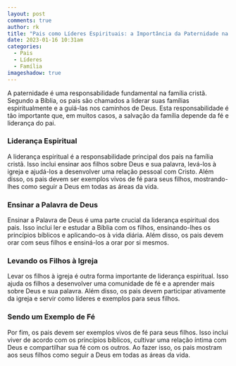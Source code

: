 ```yaml
---
layout: post
comments: true
author: rk
title: "Pais como Líderes Espirituais: a Importância da Paternidade na Família Cristã"
date: 2023-01-16 10:31am
categories:
  - Pais
  - Líderes
  - Família
imageshadow: true
---
```

A paternidade é uma responsabilidade fundamental na família cristã. Segundo a Bíblia, os pais são chamados a liderar suas famílias espiritualmente e a guiá-las nos caminhos de Deus. Esta responsabilidade é tão importante que, em muitos casos, a salvação da família depende da fé e liderança do pai.

### Liderança Espiritual

A liderança espiritual é a responsabilidade principal dos pais na família cristã. Isso inclui ensinar aos filhos sobre Deus e sua palavra, levá-los à igreja e ajudá-los a desenvolver uma relação pessoal com Cristo. Além disso, os pais devem ser exemplos vivos de fé para seus filhos, mostrando-lhes como seguir a Deus em todas as áreas da vida.

### Ensinar a Palavra de Deus

Ensinar a Palavra de Deus é uma parte crucial da liderança espiritual dos pais. Isso inclui ler e estudar a Bíblia com os filhos, ensinando-lhes os princípios bíblicos e aplicando-os à vida diária. Além disso, os pais devem orar com seus filhos e ensiná-los a orar por si mesmos.

### Levando os Filhos à Igreja

Levar os filhos à igreja é outra forma importante de liderança espiritual. Isso ajuda os filhos a desenvolver uma comunidade de fé e a aprender mais sobre Deus e sua palavra. Além disso, os pais devem participar ativamente da igreja e servir como líderes e exemplos para seus filhos.

### Sendo um Exemplo de Fé

Por fim, os pais devem ser exemplos vivos de fé para seus filhos. Isso inclui viver de acordo com os princípios bíblicos, cultivar uma relação íntima com Deus e compartilhar sua fé com os outros. Ao fazer isso, os pais mostram aos seus filhos como seguir a Deus em todas as áreas da vida.